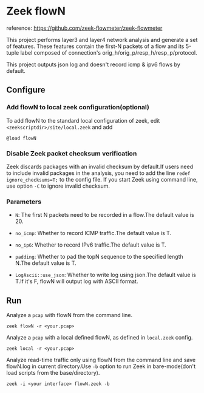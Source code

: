 # Zeek flowN

reference: https://github.com/zeek-flowmeter/zeek-flowmeter

This project performs layer3 and layer4 network analysis and generate a set of features. These features contain the first-N packets of a flow and its 5-tuple label composed of connection's orig_h/orig_p/resp_h/resp_p/protocol.

This project outputs json log and doesn't record icmp & ipv6 flows by default.

## Configure

### Add flowN to local zeek configuration(optional)

To add flowN to the standard local configuration of zeek, edit `<zeekscriptdir>/site/local.zeek` and add

    @load flowN

### Disable Zeek packet checksum verification

Zeek discards packages with an invalid checksum by default.If users need to include invalid packages in the analysis, you need to add the line `redef ignore_checksums=T;` to the config file. If you start Zeek using command line, use option `-C` to ignore invalid checksum.

### Parameters

* `N`: The first N packets need to be recorded in a flow.The default value is 20.

* `no_icmp`: Whether to record ICMP traffic.The default value is T.

* `no_ip6`: Whether to record IPv6 traffic.The default value is T.

* `padding`: Whether to pad the topN sequence to the specified length N.The default value is T.

* `LogAscii::use_json`: Whether to write log using json.The default value is T.If it's F, flowN will output log with ASCII format.

## Run

Analyze a `pcap` with flowN from the command line.

    zeek flowN -r <your.pcap>

Analyze a `pcap` with a local defined flowN, as defined in `local.zeek` config.

    zeek local -r <your.pcap>

Analyze read-time traffic only using flowN from the command line and save flowN.log in current directory.Use `-b` option to run Zeek in bare-mode(don't load scripts from the base/directory).

    zeek -i <your interface> flowN.zeek -b
